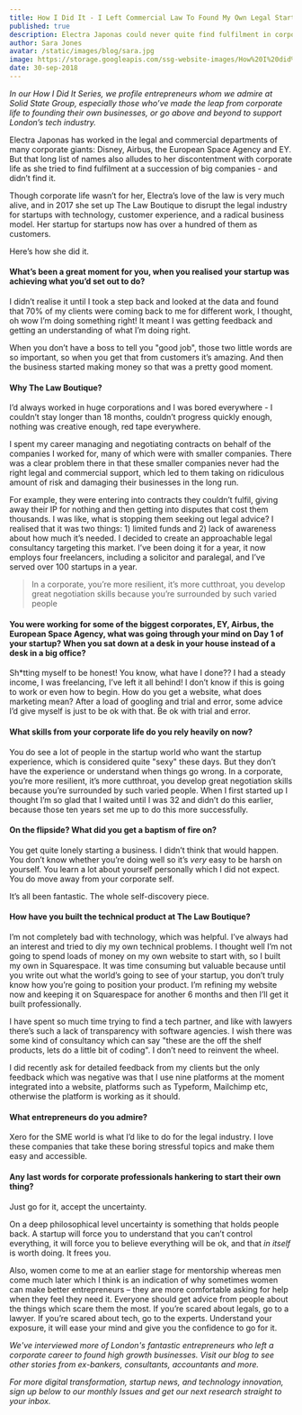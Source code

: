 ```yaml
---
title: How I Did It - I Left Commercial Law To Found My Own Legal Startup
published: true
description: Electra Japonas could never quite find fulfilment in corporate life, despite working at the likes of Disney and the European Space Agency. Instead, she founded The Law Boutique to overturn the legal industry's substandard offering to startups. Here's how she did it.
author: Sara Jones
avatar: /static/images/blog/sara.jpg
image: https://storage.googleapis.com/ssg-website-images/How%20I%20did%20it%20Electra%20Japonas/electra%20japonas%20how%20i%20did%20it%20header.jpg
date: 30-sep-2018
---
```


*In our How I Did It Series, we profile entrepreneurs whom we admire at Solid State Group, especially those who’ve made the leap from corporate life to founding their own businesses, or go above and beyond to support London’s tech industry.*

Electra Japonas has worked in the legal and commercial departments of many corporate giants: Disney, Airbus, the European Space Agency and EY. But that long list of names also alludes to her discontentment with corporate life as she tried to find fulfilment at a succession of big companies - and didn’t find it.

Though corporate life wasn’t for her, Electra’s love of the law is very much alive, and in 2017 she set up The Law Boutique to disrupt the legal industry for startups with technology, customer experience, and a radical business model. Her startup for startups now has over a hundred of them as customers.

Here’s how she did it.

#### What’s been a great moment for you, when you realised your startup was achieving what you’d set out to do?

I didn’t realise it until I took a step back and looked at the data and found that 70% of my clients were coming back to me for different work, I thought, oh wow I’m doing something right! It meant I was getting feedback and getting an understanding of what I’m doing right. 

When you don’t have a boss to tell you "good job", those two little words are so important, so when you get that from customers it’s amazing. And then the business started making money so that was a pretty good moment.

#### Why The Law Boutique?

I’d always worked in huge corporations and I was bored everywhere - I couldn’t stay longer than 18 months, couldn’t progress quickly enough, nothing was creative enough, red tape everywhere. 

I spent my career managing and negotiating contracts on behalf of the companies I worked for, many of which were with smaller companies. There was a clear problem there in that these smaller companies never had the right legal and commercial support, which led to them taking on ridiculous amount of risk and damaging their businesses in the long run.

For example, they were entering into contracts they couldn’t fulfil, giving away their IP for nothing and then getting into disputes that cost them thousands. I was like, what is stopping them seeking out legal advice? I realised that it was two things: 1) limited funds and 2) lack of awareness about how much it’s needed. I decided to create an approachable legal consultancy targeting this market. I’ve been doing it for a year, it now employs four freelancers, including a solicitor and paralegal, and I’ve served over 100 startups in a year.

> In a corporate, you’re more resilient, it’s more cutthroat, you develop great negotiation skills because you’re surrounded by such varied people

#### You were working for some of the biggest corporates, EY, Airbus, the European Space Agency, what was going through your mind on Day 1 of your startup? When you sat down at a desk in your house instead of a desk in a big office?

Sh*tting myself to be honest! You know, what have I done?? I had a steady income, I was freelancing, I’ve left it all behind! I don’t know if this is going to work or even how to begin. How do you get a website, what does marketing mean? After a load of googling and trial and error, some advice I’d give myself is just to be ok with that. Be ok with trial and error.

#### What skills from your corporate life do you rely heavily on now?

You do see a lot of people in the startup world who want the startup experience, which is considered quite "sexy" these days. But they don’t have the experience or understand when things go wrong. In a corporate, you’re more resilient, it’s more cutthroat, you develop great negotiation skills because you’re surrounded by such varied people. When I first started up I thought I’m so glad that I waited until I was 32 and didn’t do this earlier, because those ten years set me up to do this more successfully.

#### On the flipside? What did you get a baptism of fire on?

You get quite lonely starting a business. I didn’t think that would happen. You don’t know whether you’re doing well so it’s *very* easy to be harsh on yourself. You learn a lot about yourself personally which I did not expect. You do move away from your corporate self.

It’s all been fantastic. The whole self-discovery piece.

#### How have you built the technical product at The Law Boutique?

I’m not completely bad with technology, which was helpful. I’ve always had an interest and tried to diy my own technical problems. I thought well I’m not going to spend loads of money on my own website to start with, so I built my own in Squarespace. It was time consuming but valuable because until you write out what the world’s going to see of your startup, you don’t truly know how you’re going to position your product. I’m refining my website now and keeping it on Squarespace for another 6 months and then I’ll get it built professionally. 

I have spent so much time trying to find a tech partner, and like with lawyers there’s such a lack of transparency with software agencies. I wish there was some kind of consultancy which can say "these are the off the shelf products, lets do a little bit of coding". I don’t need to reinvent the wheel. 

I did recently ask for detailed feedback from my clients but the only feedback which was negative was that I use nine platforms at the moment integrated into a website, platforms such as Typeform, Mailchimp etc, otherwise the platform is working as it should. 

#### What entrepreneurs do you admire?

Xero for the SME world is what I’d like to do for the legal industry. I love these companies that take these boring stressful topics and make them easy and accessible.

#### Any last words for corporate professionals hankering to start their own thing?

Just go for it, accept the uncertainty.

On a deep philosophical level uncertainty is something that holds people back. A startup will force you to understand that you can’t control everything, it will force you to believe everything will be ok, and that *in itself* is worth doing. It frees you.

Also, women come to me at an earlier stage for mentorship whereas men come much later which I think is an indication of why sometimes women can make better entrepreneurs – they are more comfortable asking for help when they feel they need it. Everyone should get advice from people about the things which scare them the most. If you’re scared about legals, go to a lawyer. If you’re scared about tech, go to the experts. Understand your exposure, it will ease your mind and give you the confidence to go for it.

*We've interviewed more of London's fantastic entrepreneurs who left a corporate career to found high growth businesses. Visit our blog to see other stories from ex-bankers, consultants, accountants and more.*

*For more digital transformation, startup news, and technology innovation, sign up below to our monthly Issues and get our next research straight to your inbox.*